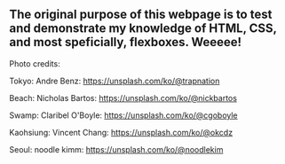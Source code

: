 The original purpose of this webpage is to test and demonstrate my knowledge of HTML, CSS, and most speficially, flexboxes. Weeeee!
----------------------------------------------------------
Photo credits:

Tokyo: Andre Benz: https://unsplash.com/ko/@trapnation

Beach: Nicholas Bartos: https://unsplash.com/ko/@nickbartos

Swamp: Claribel O'Boyle: https://unsplash.com/ko/@cgoboyle

Kaohsiung: Vincent Chang: https://unsplash.com/ko/@okcdz

Seoul: noodle kimm: https://unsplash.com/ko/@noodlekim